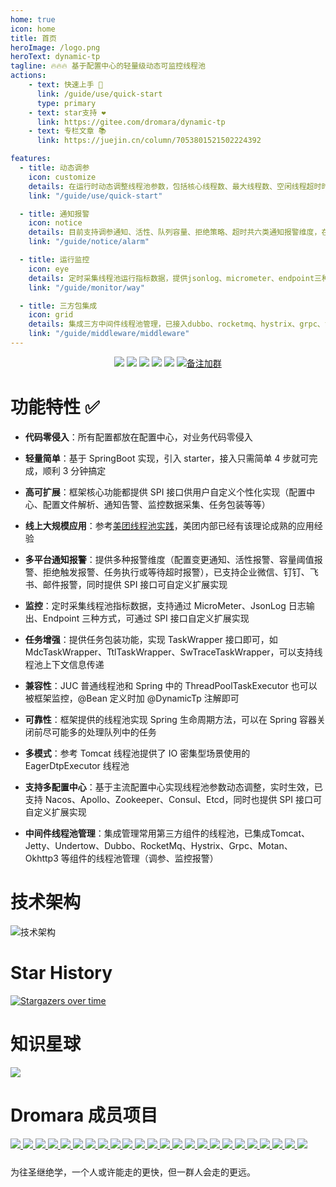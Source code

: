 ```yaml
---
home: true
icon: home
title: 首页
heroImage: /logo.png
heroText: dynamic-tp
tagline: 🔥🔥🔥 基于配置中心的轻量级动态可监控线程池
actions:
    - text: 快速上手 🎉
      link: /guide/use/quick-start
      type: primary
    - text: star支持 ❤️
      link: https://gitee.com/dromara/dynamic-tp
    - text: 专栏文章 📚
      link: https://juejin.cn/column/7053801521502224392

features:
  - title: 动态调参
    icon: customize
    details: 在运行时动态调整线程池参数，包括核心线程数、最大线程数、空闲线程超时时间、任务队列大小等
    link: "/guide/use/quick-start"

  - title: 通知报警
    icon: notice
    details: 目前支持调参通知、活性、队列容量、拒绝策略、超时共六类通知报警维度，在运行时实时+定时检测，触发阈值进行推送
    link: "/guide/notice/alarm"

  - title: 运行监控
    icon: eye
    details: 定时采集线程池运行指标数据，提供jsonlog、micrometer、endpoint三种指标数据采集方式，可灵活选择
    link: "/guide/monitor/way"

  - title: 三方包集成
    icon: grid
    details: 集成三方中间件线程池管理，已接入dubbo、rocketmq、hystrix、grpc、tomcat、undertow、jetty等组件线程池管理
    link: "/guide/middleware/middleware"
---
```


<p align="center">
  <a href="https://gitee.com/dromara/dynamic-tp"><img src="https://gitee.com/dromara/dynamic-tp/badge/star.svg"></a>
  <a href="https://gitee.com/dromara/dynamic-tp/members"><img src="https://gitee.com/dromara/dynamic-tp/badge/fork.svg"></a>
  <a href="https://github.com/dromara/dynamic-tp"><img src="https://img.shields.io/github/stars/dromara/dynamic-tp?style=flat-square&logo=github"></a>
  <a href="https://github.com/dromara/dynamic-tp/network/members"><img src="https://img.shields.io/github/forks/dromara/dynamic-tp?style=flat-square&logo=GitHub"></a>
  <a href="https://github.com/dromara/dynamic-tp/blob/master/LICENSE"><img src="https://img.shields.io/github/license/dromara/dynamic-tp.svg?style=flat-square"></a>
  <a target="_blank" href="https://p9-juejin.byteimg.com/tos-cn-i-k3u1fbpfcp/530709dc29604630b6d1537d7c160ea5~tplv-k3u1fbpfcp-watermark.image"><img src='https://p3-juejin.byteimg.com/tos-cn-i-k3u1fbpfcp/ddfaed2cce2a47608fb0c0c375a10f08~tplv-k3u1fbpfcp-zoom-1.image' alt='备注加群'></a>
</p>


# 功能特性 ✅

- **代码零侵入**：所有配置都放在配置中心，对业务代码零侵入

- **轻量简单**：基于 SpringBoot 实现，引入 starter，接入只需简单 4 步就可完成，顺利 3 分钟搞定

- **高可扩展**：框架核心功能都提供 SPI 接口供用户自定义个性化实现（配置中心、配置文件解析、通知告警、监控数据采集、任务包装等等）

- **线上大规模应用**：参考[美团线程池实践](https://tech.meituan.com/2020/04/02/java-pooling-pratice-in-meituan.html)，美团内部已经有该理论成熟的应用经验

- **多平台通知报警**：提供多种报警维度（配置变更通知、活性报警、容量阈值报警、拒绝触发报警、任务执行或等待超时报警），已支持企业微信、钉钉、飞书、邮件报警，同时提供 SPI 接口可自定义扩展实现

- **监控**：定时采集线程池指标数据，支持通过 MicroMeter、JsonLog 日志输出、Endpoint 三种方式，可通过 SPI 接口自定义扩展实现

- **任务增强**：提供任务包装功能，实现 TaskWrapper 接口即可，如 MdcTaskWrapper、TtlTaskWrapper、SwTraceTaskWrapper，可以支持线程池上下文信息传递

- **兼容性**：JUC 普通线程池和 Spring 中的 ThreadPoolTaskExecutor 也可以被框架监控，@Bean 定义时加 @DynamicTp 注解即可

- **可靠性**：框架提供的线程池实现 Spring 生命周期方法，可以在 Spring 容器关闭前尽可能多的处理队列中的任务

- **多模式**：参考 Tomcat 线程池提供了 IO 密集型场景使用的 EagerDtpExecutor 线程池

- **支持多配置中心**：基于主流配置中心实现线程池参数动态调整，实时生效，已支持 Nacos、Apollo、Zookeeper、Consul、Etcd，同时也提供 SPI 接口可自定义扩展实现

- **中间件线程池管理**：集成管理常用第三方组件的线程池，已集成Tomcat、Jetty、Undertow、Dubbo、RocketMq、Hystrix、Grpc、Motan、Okhttp3 等组件的线程池管理（调参、监控报警）


# 技术架构 

![技术架构](https://p3-juejin.byteimg.com/tos-cn-i-k3u1fbpfcp/38e4bf71d2c84b7ba67d7059b5432a7e~tplv-k3u1fbpfcp-zoom-1.image)

# Star History

[![Stargazers over time](https://starchart.cc/dromara/dynamic-tp.svg)](https://starchart.cc/dromara/dynamic-tp)

# 知识星球

![](https://p3-juejin.byteimg.com/tos-cn-i-k3u1fbpfcp/894a4e918ff14c13b4a66d3f30f7ff7e~tplv-k3u1fbpfcp-zoom-1.image)

# Dromara 成员项目

<div>
    <div class="com-box-f s-width">
        <div class="com-box com-box-you">
            <a href="https://gitee.com/dromara/TLog" target="_blank">
                <img src="/images/tlog-logo.png" msg="一个轻量级的分布式日志标记追踪神器，10分钟即可接入，自动对日志打标签完成微服务的链路追踪">
            </a>
            <a href="https://gitee.com/dromara/liteFlow" target="_blank">
                <img src="/images/lite-flow.png" msg="轻量，快速，稳定，可编排的组件式流程引擎">
            </a>
            <a href="https://hutool.cn/" target="_blank">
                <img src="/images/hutool-logo.png" msg="🍬小而全的Java工具类库，使Java拥有函数式语言般的优雅，让Java语言也可以“甜甜的”。">
            </a>
            <a href="https://sa-token.dev33.cn/" target="_blank">
                <img src="/images/sa-token.png" msg="一个轻量级 java 权限认证框架，让鉴权变得简单、优雅！">
            </a>
            <a href="https://gitee.com/dromara/hmily" target="_blank">
                <img src="/images/hmily.png" msg="高性能一站式分布式事务解决方案。">
            </a>
            <a href="https://gitee.com/dromara/Raincat" target="_blank">
                <img src="/images/raincat.png" msg="强一致性分布式事务解决方案。">
            </a>
            <a href="https://gitee.com/dromara/myth" target="_blank">
                <img src="/images/myth.png" msg="可靠消息分布式事务解决方案。">
            </a>
            <a href="https://cubic.jiagoujishu.com/" target="_blank">
                <img src="/images/cubic-logo.png" msg="一站式问题定位平台，以agent的方式无侵入接入应用，完整集成arthas功能模块，致力于应用级监控，帮助开发人员快速定位问题">
            </a>
            <a href="https://maxkey.top/" target="_blank">
                <img src="/images/maxkey-logo.png" msg="业界领先的身份管理和认证产品">
            </a>
            <a href="http://forest.dtflyx.com/" target="_blank">
                <img src="/images/forest-logo.png" msg="Forest能够帮助您使用更简单的方式编写Java的HTTP客户端" nf>
            </a>
            <a href="https://jpom.top/" target="_blank">
                <img src="/images/jpom-logo.png" msg="一款简而轻的低侵入式在线构建、自动部署、日常运维、项目监控软件">
            </a>
            <a href="https://su.usthe.com/" target="_blank">
                <img src="/images/sureness.png" msg="面向 REST API 的高性能认证鉴权框架">
            </a>
            <a href="https://easy-es.cn/" target="_blank">
                <img src="/images/easy-es2.png" msg="🚀傻瓜级ElasticSearch搜索引擎ORM框架">
            </a>
            <a href="https://gitee.com/dromara/northstar" target="_blank">
                <img src="/images/northstar_logo.png" msg="Northstar盈富量化交易平台">
            </a>
            <a href="https://hertzbeat.com/" target="_blank">
                <img src="/images/hertzbeat-logo.png" msg="易用友好的云监控系统">
            </a>
            <a href="https://dromara.gitee.io/fast-request/" target="_blank">
                <img src="/images/fast-request.png" msg="Idea 版 Postman，为简化调试API而生">
            </a>
            <a href="https://www.jeesuite.com/" target="_blank">
                <img src="/images/mendmix.png" msg="开源分布式云原生架构一站式解决方案">
            </a>
            <a href="https://gitee.com/dromara/koalas-rpc" target="_blank">
                <img src="/images/koalas-rpc2.png" msg="企业生产级百亿日PV高可用可拓展的RPC框架。">
            </a>
            <a href="https://async.sizegang.cn/" target="_blank">
                <img src="/images/gobrs-async.png" msg="🔥 配置极简功能强大的异步任务动态编排框架">
            </a>
            <a href="https://dynamictp.cn/" target="_blank">
                <img src="/images/dynamic-tp.png" msg="🔥🔥🔥 基于配置中心的轻量级动态可监控线程池">
            </a>
            <a href="https://www.x-easypdf.cn" target="_blank">
                <img src="/images/easypdf.png" msg="一个用搭积木的方式构建pdf的框架（基于pdfbox）">
            </a>
            <a href="http://dromara.gitee.io/image-combiner" target="_blank">
                <img src="/images/imageCombiner.png" msg="一个专门用于图片合成的工具，没有很复杂的功能，简单实用，却不失强大">
            </a>
            <a href="https://www.herodotus.cn/" target="_blank">
				<img src="/images/dantecloud.png" msg="Dante-Cloud 是一款企业级微服务架构和服务能力开发平台。">
            </a>
            <a href="https://www.mtruning.club/" target="_blank">
				<img src="/images/go-view.png" msg="GoView 是一个高效的拖拽式低代码数据可视化开发平台。">
            </a>
        </div>
        <div style="height: 10px; clear: both;"></div>
        <p>
            为往圣继绝学，一个人或许能走的更快，但一群人会走的更远。
        </p>
    </div>
    <div style="height: 60px;"></div>
</div>

<link rel="stylesheet" href="/index.css">